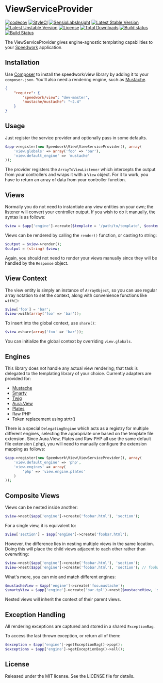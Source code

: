 ViewServiceProvider
===================
[![codecov](https://codecov.io/gh/speedwork/view/branch/master/graph/badge.svg)](https://codecov.io/gh/speedwork/view)
[![StyleCI](https://styleci.io/repos/37059354/shield)](https://styleci.io/repos/37059354)
[![SensioLabsInsight](https://insight.sensiolabs.com/projects/cedf8e49-a306-40d1-8b99-f523e4c2baa5/mini.png)](https://insight.sensiolabs.com/projects/cedf8e49-a306-40d1-8b99-f523e4c2baa5)
[![Latest Stable Version](https://poser.pugx.org/speedwork/view/v/stable)](https://packagist.org/packages/speedwork/view)
[![Latest Unstable Version](https://poser.pugx.org/speedwork/view/v/unstable)](https://packagist.org/packages/speedwork/view)
[![License](https://poser.pugx.org/speedwork/view/license)](https://packagist.org/packages/speedwork/view)
[![Total Downloads](https://poser.pugx.org/speedwork/view/downloads)](https://packagist.org/packages/speedwork/view)
[![Build status](https://ci.appveyor.com/api/projects/status/10aw52t4ga4kek27?svg=true)](https://ci.appveyor.com/project/2stech/view)
[![Build Status](https://travis-ci.org/speedwork/view.svg?branch=master)](https://travis-ci.org/speedwork/view)

The ViewServiceProvider gives engine-agnostic templating capabilities to your [Speedwork][1] application.

Installation
------------

Use [Composer][2] to install the speedwork/view library by adding it to your `composer.json`. You'll also need a rendering engine, such as [Mustache][3].

```json
{
    "require": {
        "speedwork/view": "dev-master",
        "mustache/mustache": "~2.4"
    }
}
```

Usage
-----

Just register the service provider and optionally pass in some defaults.

```php
$app->register(new Speedwork\View\ViewServiceProvider(), array(
    'view.globals' => array('foo' => 'bar'),
    'view.default_engine' => 'mustache'
));
```

The provider registers the `ArrayToViewListener` which intercepts the output from your controllers and wraps it with a `View` object. For it to work, you have to return an array of data from your controller function.

Views
-----

Normally you do not need to instantiate any view entities on your own; the listener will convert your controller output. If you wish to do it manually, the syntax is as follows:

```php
$view = $app['engine']->create($template = '/path/to/template', $context = array('foo' => 'bar'));
```

Views can be rendered by calling the `render()` function, or casting to string:

```php
$output = $view->render();
$output = (string) $view;
```

Again, you should not need to render your views manually since they will be handled by the `Response` object.

View Context
------------

The view entity is simply an instance of `ArrayObject`, so you can use regular array notation to set the context, along with convenience functions like `with()`:

```php
$view['foo'] = 'bar';
$view->with(array('foo' => 'bar'));
```

To insert into the global context, use `share()`:

```php
$view->share(array('foo' => 'bar'));
```

You can initialize the global context by overriding `view.globals`.

Engines
-------

This library does not handle any actual view rendering; that task is delegated to the templating library of your choice. Currently adapters are provided for:

* [Mustache][3]
* [Smarty][4]
* [Twig][5]
* [Aura.View][6]
* [Plates][7]
* Raw PHP
* Token replacement using strtr()

There is a special `DelegatingEngine` which acts as a registry for multiple different engines, selecting the appropriate one based on the template file extension. Since Aura.View, Plates and Raw PHP all use the same default file extension (.php), you will need to manually configure the extension mapping as follows:

```php
$app->register(new Speedwork\View\ViewServiceProvider(), array(
    'view.default_engine' => 'php',
    'view.engines' => array(
        'php' => 'view.engine.plates'
    )
));
```

Composite Views
---------------

Views can be nested inside another:

```php
$view->nest($app['engine']->create('foobar.html'), 'section');
```

For a single view, it is equivalent to:

```php
$view['section'] = $app['engine']->create('foobar.html');
```

However, the difference lies in nesting multiple views in the same location. Doing this will place the child views adjacent to each other rather than overwriting:

```php
$view->nest($app['engine']->create('foobar.html'), 'section');
$view->nest($app['engine']->create('foobar.html'), 'section'); // foobar.html is now repeated twice
```

What's more, you can mix and match different engines:

```php
$mustacheView = $app['engine']->create('foo.mustache');
$smartyView = $app['engine']->create('bar.tpl')->nest($mustacheView, 'section');
```

Nested views will inherit the context of their parent views.

Exception Handling
------------------

All rendering exceptions are captured and stored in a shared `ExceptionBag`.

To access the last thrown exception, or return all of them:

```php
$exception = $app['engine']->getExceptionBag()->pop();
$exceptions = $app['engine']->getExceptionBag()->all();
```

License
-------

Released under the MIT license. See the LICENSE file for details.

[1]: http://github.com/speedwork
[2]: http://getcomposer.org
[3]: http://mustache.github.io
[4]: http://www.smarty.net
[5]: http://twig.sensiolabs.org
[6]: http://github.com/auraphp/Aura.View
[7]: http://platesphp.com
